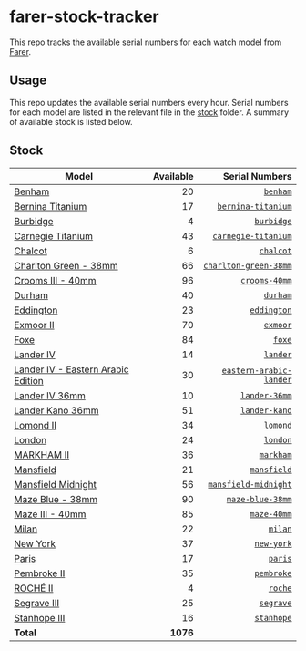 # farer-stock-tracker

This repo tracks the available serial numbers for each watch model from [Farer](https://farer.com).

## Usage

This repo updates the available serial numbers every hour. Serial numbers for each model are listed in the relevant file in the [stock](./stock) folder. A summary of available stock is listed below.

## Stock

| Model | Available | Serial Numbers |
| ----- | --------: | -------------: |
| [Benham](https://usd.farer.com/products/benham) | 20 | [`benham`](./stock/benham) |
| [Bernina Titanium](https://usd.farer.com/products/bernina-titanium) | 17 | [`bernina-titanium`](./stock/bernina-titanium) |
| [Burbidge](https://usd.farer.com/products/burbidge) | 4 | [`burbidge`](./stock/burbidge) |
| [Carnegie Titanium](https://usd.farer.com/products/carnegie-titanium) | 43 | [`carnegie-titanium`](./stock/carnegie-titanium) |
| [Chalcot](https://usd.farer.com/products/chalcot) | 6 | [`chalcot`](./stock/chalcot) |
| [Charlton Green - 38mm](https://usd.farer.com/products/charlton-green-38mm) | 66 | [`charlton-green-38mm`](./stock/charlton-green-38mm) |
| [Crooms III - 40mm](https://usd.farer.com/products/crooms-40mm) | 96 | [`crooms-40mm`](./stock/crooms-40mm) |
| [Durham](https://usd.farer.com/products/durham) | 40 | [`durham`](./stock/durham) |
| [Eddington](https://usd.farer.com/products/eddington) | 23 | [`eddington`](./stock/eddington) |
| [Exmoor II](https://usd.farer.com/products/exmoor) | 70 | [`exmoor`](./stock/exmoor) |
| [Foxe](https://usd.farer.com/products/foxe) | 84 | [`foxe`](./stock/foxe) |
| [Lander IV](https://usd.farer.com/products/lander) | 14 | [`lander`](./stock/lander) |
| [Lander IV - Eastern Arabic Edition](https://usd.farer.com/products/eastern-arabic-lander) | 30 | [`eastern-arabic-lander`](./stock/eastern-arabic-lander) |
| [Lander IV 36mm](https://usd.farer.com/products/lander-36mm) | 10 | [`lander-36mm`](./stock/lander-36mm) |
| [Lander Kano 36mm](https://usd.farer.com/products/lander-kano) | 51 | [`lander-kano`](./stock/lander-kano) |
| [Lomond II](https://usd.farer.com/products/lomond) | 34 | [`lomond`](./stock/lomond) |
| [London](https://usd.farer.com/products/london) | 24 | [`london`](./stock/london) |
| [MARKHAM II](https://usd.farer.com/products/markham) | 36 | [`markham`](./stock/markham) |
| [Mansfield](https://usd.farer.com/products/mansfield) | 21 | [`mansfield`](./stock/mansfield) |
| [Mansfield Midnight](https://usd.farer.com/products/mansfield-midnight) | 56 | [`mansfield-midnight`](./stock/mansfield-midnight) |
| [Maze Blue - 38mm](https://usd.farer.com/products/maze-blue-38mm) | 90 | [`maze-blue-38mm`](./stock/maze-blue-38mm) |
| [Maze III - 40mm](https://usd.farer.com/products/maze-40mm) | 85 | [`maze-40mm`](./stock/maze-40mm) |
| [Milan](https://usd.farer.com/products/milan) | 22 | [`milan`](./stock/milan) |
| [New York](https://usd.farer.com/products/new-york) | 37 | [`new-york`](./stock/new-york) |
| [Paris](https://usd.farer.com/products/paris) | 17 | [`paris`](./stock/paris) |
| [Pembroke II](https://usd.farer.com/products/pembroke) | 35 | [`pembroke`](./stock/pembroke) |
| [ROCHÉ II](https://usd.farer.com/products/roche) | 4 | [`roche`](./stock/roche) |
| [Segrave III](https://usd.farer.com/products/segrave) | 25 | [`segrave`](./stock/segrave) |
| [Stanhope III](https://usd.farer.com/products/stanhope) | 16 | [`stanhope`](./stock/stanhope) |
| **Total** | **1076** | |
